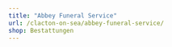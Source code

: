 ```yaml
---
title: "Abbey Funeral Service"
url: /clacton-on-sea/abbey-funeral-service/
shop: Bestattungen
---
```

